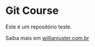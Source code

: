 # Git Course

Este é um repositório teste.

Saiba mais em [willianjuster.com.br](https://willianjuster.com.br)

